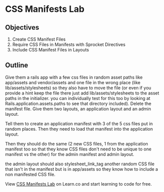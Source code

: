 # CSS Manifests Lab

## Objectives

1. Create CSS Manifest Files
2. Require CSS Files in Manifests with Sprocket Directives
3. Include CSS Manifest Files in Layouts

## Outline

Give them a rails app with a few css files in random asset paths like app/assets and vendor/assets and one file in the wrong place (like lib/assets/stylesheets) so they also have to move the file (or even if you provide a hint keep the file there just add lib/assets/stylesheets to the asset paths in the initializer. you can individually test for this too by looking at Rails.application.assets.paths to see that directory included). Delete the manifest file. Give them two layouts, an application layout and an admin layout.

Tell them to create an application manifest with 3 of the 5 css files put in random places. Then they need to load that manifest into the application layout.

Then they should do the same (2 new CSS files, 1 from the application manifest too so that they know CSS files don't need to be unique to one manifest vs the other) for the admin manifest and admin layout.

the admin layout should also stylesheet_link_tag another random CSS file that isn't in the manifest but is in app/assets so they know how to include a non manifested CSS file.

<p data-visibility='hidden'>View <a href='https://learn.co/lessons/css-manifests-lab' title='CSS Manifests Lab'>CSS Manifests Lab</a> on Learn.co and start learning to code for free.</p>
